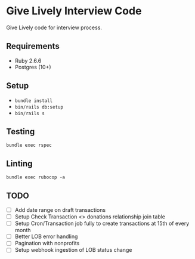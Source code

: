 # Give Lively Interview Code

Give Lively code for interview process.

## Requirements

- Ruby 2.6.6
- Postgres (10+)

## Setup

- `bundle install`
- `bin/rails db:setup`
- `bin/rails s`

## Testing

`bundle exec rspec`

## Linting

`bundle exec rubocop -a`

## TODO

- [ ] Add date range on draft transactions
- [ ] Setup Check Transaction <> donations relationship join table
- [ ] Setup Cron/Transaction job fully to create transactions at 15th of every month
- [ ] Better LOB error handling
- [ ] Pagination with nonprofits
- [ ] Setup webhook ingestion of LOB status change
